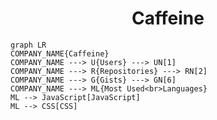 <h1 align="center">Caffeine</h1>

```mermaid
graph LR
COMPANY_NAME{Caffeine}
COMPANY_NAME ---> U{Users} ---> UN[1]
COMPANY_NAME ---> R{Repositories} ---> RN[2]
COMPANY_NAME ---> G{Gists} ---> GN[6]
COMPANY_NAME ---> ML{Most Used<br>Languages}
ML --> JavaScript[JavaScript]
ML --> CSS[CSS]
```
